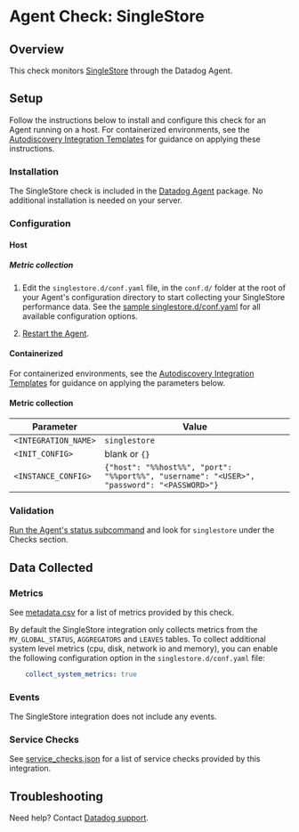 # Agent Check: SingleStore

## Overview

This check monitors [SingleStore][1] through the Datadog Agent.

## Setup

Follow the instructions below to install and configure this check for an Agent running on a host. For containerized environments, see the [Autodiscovery Integration Templates][2] for guidance on applying these instructions.

### Installation

The SingleStore check is included in the [Datadog Agent][2] package.
No additional installation is needed on your server.

### Configuration

<!-- xxx tabs xxx -->
<!-- xxx tab "Host" xxx -->

#### Host

##### Metric collection
1. Edit the `singlestore.d/conf.yaml` file, in the `conf.d/` folder at the root of your Agent's configuration directory to start collecting your SingleStore performance data. See the [sample singlestore.d/conf.yaml][3] for all available configuration options.

2. [Restart the Agent][4].

<!-- xxz tab xxx -->
<!-- xxx tab "Containerized" xxx -->

#### Containerized

For containerized environments, see the [Autodiscovery Integration Templates][2] for guidance on applying the parameters below.

#### Metric collection

| Parameter            | Value                                                      |
|----------------------|------------------------------------------------------------|
| `<INTEGRATION_NAME>` | `singlestore`                                                   |
| `<INIT_CONFIG>`      | blank or `{}`                                              |
| `<INSTANCE_CONFIG>`  | `{"host": "%%host%%", "port": "%%port%%", "username": "<USER>", "password": "<PASSWORD>"}`       |


<!-- xxz tab xxx -->
<!-- xxz tabs xxx -->

### Validation

[Run the Agent's status subcommand][5] and look for `singlestore` under the Checks section.

## Data Collected

### Metrics

See [metadata.csv][6] for a list of metrics provided by this check.

By default the SingleStore integration only collects metrics from the `MV_GLOBAL_STATUS`, `AGGREGATORS` and `LEAVES` tables.
To collect additional system level metrics (cpu, disk, network io and memory), you can enable the following configuration option in the `singlestore.d/conf.yaml` file:

```yaml
    collect_system_metrics: true
```

### Events

The SingleStore integration does not include any events.

### Service Checks

See [service_checks.json][7] for a list of service checks provided by this integration.

## Troubleshooting

Need help? Contact [Datadog support][8].


[1]: https://www.singlestore.com/
[2]: https://docs.datadoghq.com/agent/kubernetes/integrations/
[3]: https://github.com/DataDog/integrations-core/blob/master/singlestore/datadog_checks/singlestore/data/conf.yaml.example
[4]: https://docs.datadoghq.com/agent/guide/agent-commands/#start-stop-and-restart-the-agent
[5]: https://docs.datadoghq.com/agent/guide/agent-commands/#agent-status-and-information
[6]: https://github.com/DataDog/integrations-core/blob/master/singlestore/metadata.csv
[7]: https://github.com/DataDog/integrations-core/blob/master/singlestore/assets/service_checks.json
[8]: https://docs.datadoghq.com/help/
